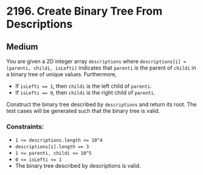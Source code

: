 # 2196. Create Binary Tree From Descriptions

## Medium

You are given a 2D integer array `descriptions` where `descriptions[i] = [parenti, childi, isLefti]` indicates that
`parenti` is the parent of `childi` in a binary tree of unique values. Furthermore,

- If `isLefti == 1`, then `childi` is the left child of `parenti`.
- If `isLefti == 0`, then `childi` is the right child of `parenti`.

Construct the binary tree described by `descriptions` and return its root. The test cases will be generated such that
the binary tree is valid.

### Constraints:

- `1 <= descriptions.length <= 10^4`
- `descriptions[i].length == 3`
- `1 <= parenti, childi <= 10^5`
- `0 <= isLefti <= 1`
- The binary tree described by descriptions is valid.
